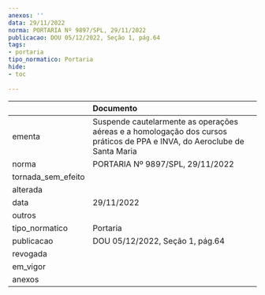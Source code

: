 ```yaml
---
anexos: ''
data: 29/11/2022
norma: PORTARIA Nº 9897/SPL, 29/11/2022
publicacao: DOU 05/12/2022, Seção 1, pág.64
tags:
- portaria
tipo_normatico: Portaria
hide: 
- toc 
 
---
```


|                    | Documento                                                                                                                 |
|:-------------------|:--------------------------------------------------------------------------------------------------------------------------|
| ementa             | Suspende cautelarmente as operações aéreas e a homologação dos cursos práticos de PPA e INVA, do Aeroclube de Santa Maria |
| norma              | PORTARIA Nº 9897/SPL, 29/11/2022                                                                                          |
| tornada_sem_efeito |                                                                                                                           |
| alterada           |                                                                                                                           |
| data               | 29/11/2022                                                                                                                |
| outros             |                                                                                                                           |
| tipo_normatico     | Portaria                                                                                                                  |
| publicacao         | DOU 05/12/2022, Seção 1, pág.64                                                                                           |
| revogada           |                                                                                                                           |
| em_vigor           |                                                                                                                           |
| anexos             |                                                                                                                           |